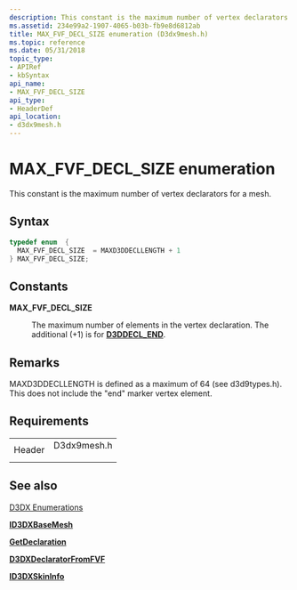 ```yaml
---
description: This constant is the maximum number of vertex declarators for a mesh.
ms.assetid: 234e99a2-1907-4065-b03b-fb9e8d6812ab
title: MAX_FVF_DECL_SIZE enumeration (D3dx9mesh.h)
ms.topic: reference
ms.date: 05/31/2018
topic_type:
- APIRef
- kbSyntax
api_name:
- MAX_FVF_DECL_SIZE
api_type:
- HeaderDef
api_location:
- d3dx9mesh.h
---
```


# MAX\_FVF\_DECL\_SIZE enumeration

This constant is the maximum number of vertex declarators for a mesh.

## Syntax


```C++
typedef enum  { 
  MAX_FVF_DECL_SIZE  = MAXD3DDECLLENGTH + 1
} MAX_FVF_DECL_SIZE;
```



## Constants

<dl> <dt>

<span id="MAX_FVF_DECL_SIZE"></span><span id="max_fvf_decl_size"></span>**MAX\_FVF\_DECL\_SIZE**
</dt> <dd>

The maximum number of elements in the vertex declaration. The additional (+1) is for [**D3DDECL\_END**](d3ddecl-end.md).

</dd> </dl>

## Remarks

MAXD3DDECLLENGTH is defined as a maximum of 64 (see d3d9types.h). This does not include the "end" marker vertex element.

## Requirements



|                   |                                                                                        |
|-------------------|----------------------------------------------------------------------------------------|
| Header<br/> | <dl> <dt>D3dx9mesh.h</dt> </dl> |



## See also

<dl> <dt>

[D3DX Enumerations](dx9-graphics-reference-d3dx-enums.md)
</dt> <dt>

[**ID3DXBaseMesh**](id3dxbasemesh.md)
</dt> <dt>

[**GetDeclaration**](/windows/win32/api/d3d9helper/nf-d3d9helper-idirect3dvertexdeclaration9-getdeclaration)
</dt> <dt>

[**D3DXDeclaratorFromFVF**](d3dxdeclaratorfromfvf.md)
</dt> <dt>

[**ID3DXSkinInfo**](id3dxskininfo.md)
</dt> </dl>

 

 
